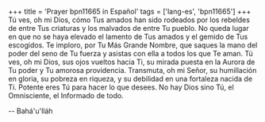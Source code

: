 +++
title = 'Prayer bpn11665 in Español'
tags = ['lang-es', 'bpn11665']
+++
Tú ves, oh mi Dios, cómo Tus amados han sido rodeados por los rebeldes de entre Tus criaturas y los malvados de entre Tu pueblo. No queda lugar en que no se haya elevado el lamento de Tus amados y el gemido de Tus escogidos. Te imploro, por Tu Más Grande Nombre, que saques la mano del poder del seno de Tu fuerza y asistas con ella a todos los que Te aman.
Tú ves, oh mi Dios, sus ojos vueltos hacia Ti, su mirada puesta en la Aurora de Tu poder y Tu amorosa providencia.
Transmuta, oh mi Señor, su humillación en gloria, su pobreza en riqueza, y su debilidad en una fortaleza nacida de Ti.
Potente eres Tú para hacer lo que desees. No hay Dios sino Tú, el Omnisciente, el Informado de todo.

-- Bahá'u'lláh
